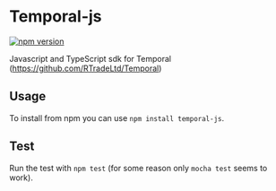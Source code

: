 # Temporal-js

[![npm version](https://badge.fury.io/js/temporal-js.svg)](https://badge.fury.io/js/temporal-js)

Javascript and TypeScript sdk for Temporal (https://github.com/RTradeLtd/Temporal)

## Usage

To install from npm you can use `npm install temporal-js`.

## Test

Run the test with `npm test` (for some reason only `mocha test` seems to work).
